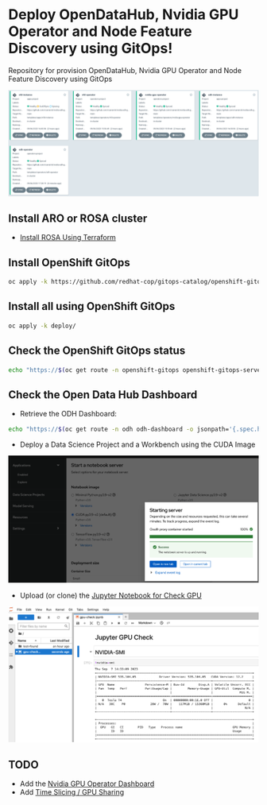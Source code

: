 # Deploy OpenDataHub, Nvidia GPU Operator and Node Feature Discovery using GitOps!

Repository for provision OpenDataHub, Nvidia GPU Operator and Node Feature Discovery using GitOps

![Nvidia GPU GitOps](./docs/nvidia-gpu-gitops.png)

## Install ARO or ROSA cluster

* [Install ROSA Using Terraform](./templates/deploy_rosa/README.md)

## Install OpenShift GitOps

```sh
oc apply -k https://github.com/redhat-cop/gitops-catalog/openshift-gitops-operator/operator/overlays/latest
```

## Install all using OpenShift GitOps

```sh
oc apply -k deploy/
```

## Check the OpenShift GitOps status

```sh
echo "https://$(oc get route -n openshift-gitops openshift-gitops-server -o jsonpath='{.spec.host}')"
```

## Check the Open Data Hub Dashboard

* Retrieve the ODH Dashboard:

```sh
echo "https://$(oc get route -n odh odh-dashboard -o jsonpath='{.spec.host}')"
```

* Deploy a Data Science Project and a Workbench using the CUDA Image

![Nvidia GPU GitOps](./docs/nvidia-gpu-gitops2.png)

* Upload (or clone) the [Jupyter Notebook for Check GPU](./templates/demo/gpu-check.ipynb)

![Nvidia GPU GitOps](./docs/nvidia-gpu-gitops3.png)

## TODO 
* Add the [Nvidia GPU Operator Dashboard](https://docs.nvidia.com/datacenter/cloud-native/gpu-operator/latest/openshift/enable-gpu-op-dashboard.html)
* Add [Time Slicing / GPU Sharing](https://ai-on-openshift.io/odh-rhods/nvidia-gpus/#time-slicing-gpu-sharing)